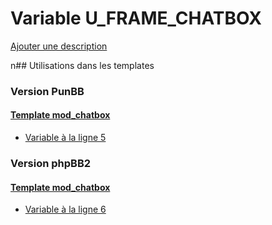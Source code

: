 # Variable U_FRAME_CHATBOX
[Ajouter une description](https://fa-tvars.appspot.com/U_FRAME_CHATBOX)

n## Utilisations dans les templates

### Version PunBB

#### [Template mod_chatbox](punbb/mod_chatbox.md)
* [Variable à la ligne 5](../punbb/mod_chatbox.tpl#L5)

### Version phpBB2

#### [Template mod_chatbox](subsilver/mod_chatbox.md)
* [Variable à la ligne 6](../subsilver/mod_chatbox.tpl#L6)